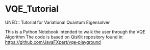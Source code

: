 # VQE_Tutorial
UNED:: Tutorial for Variational Quantum Eigensolver 

This is a Python Notebook intended to walk the user through the VQE Algorithm
The code is based on QisKit repository found in:
https://github.com/JavaFXpert/vqe-playground
